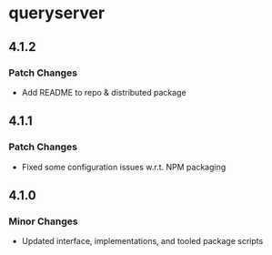 # queryserver

## 4.1.2

### Patch Changes

- Add README to repo & distributed package

## 4.1.1

### Patch Changes

- Fixed some configuration issues w.r.t. NPM packaging

## 4.1.0

### Minor Changes

- Updated interface, implementations, and tooled package scripts
